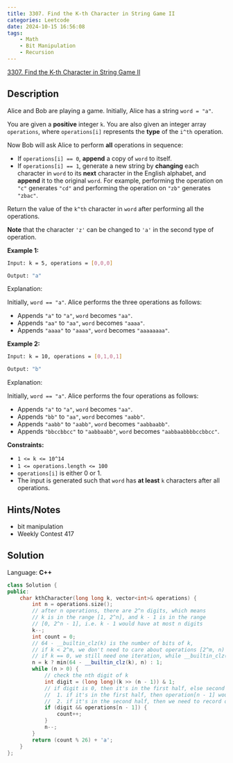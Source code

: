 ```yaml
---
title: 3307. Find the K-th Character in String Game II
categories: Leetcode
date: 2024-10-15 16:56:08
tags:
    - Math
    - Bit Manipulation
    - Recursion
---
```


[3307. Find the K-th Character in String Game II](https://leetcode.com/problems/find-the-k-th-character-in-string-game-ii/description/)

## Description

Alice and Bob are playing a game. Initially, Alice has a string `word = "a"`.

You are given a **positive**  integer `k`. You are also given an integer array `operations`, where `operations[i]` represents the **type**  of the `i^th` operation.

Now Bob will ask Alice to perform **all**  operations in sequence:

- If `operations[i] == 0`, **append**  a copy of `word` to itself.
- If `operations[i] == 1`, generate a new string by **changing**  each character in `word` to its **next**  character in the English alphabet, and **append**  it to the original `word`. For example, performing the operation on `"c"` generates `"cd"` and performing the operation on `"zb"` generates `"zbac"`.

Return the value of the `k^th` character in `word` after performing all the operations.

**Note**  that the character `'z'` can be changed to `'a'` in the second type of operation.

**Example 1:**

```bash
Input: k = 5, operations = [0,0,0]

Output: "a"
```

Explanation:

Initially, `word == "a"`. Alice performs the three operations as follows:

- Appends `"a"` to `"a"`, `word` becomes `"aa"`.
- Appends `"aa"` to `"aa"`, `word` becomes `"aaaa"`.
- Appends `"aaaa"` to `"aaaa"`, `word` becomes `"aaaaaaaa"`.

**Example 2:**

```bash
Input: k = 10, operations = [0,1,0,1]

Output: "b"
```

Explanation:

Initially, `word == "a"`. Alice performs the four operations as follows:

- Appends `"a"` to `"a"`, `word` becomes `"aa"`.
- Appends `"bb"` to `"aa"`, `word` becomes `"aabb"`.
- Appends `"aabb"` to `"aabb"`, `word` becomes `"aabbaabb"`.
- Appends `"bbccbbcc"` to `"aabbaabb"`, `word` becomes `"aabbaabbbbccbbcc"`.

**Constraints:**

- `1 <= k <= 10^14`
- `1 <= operations.length <= 100`
- `operations[i]` is either 0 or 1.
- The input is generated such that `word` has **at least**  `k` characters after all operations.

## Hints/Notes

- bit manipulation
- Weekly Contest 417

## Solution

Language: **C++**

```C++
class Solution {
public:
    char kthCharacter(long long k, vector<int>& operations) {
        int n = operations.size();
        // after n operations, there are 2^n digits, which means
        // k is in the range [1, 2^n], and k - 1 is in the range
        // [0, 2^n - 1], i.e. k - 1 would have at most n digits
        k--;
        int count = 0;
        // 64 - __builtin_clz(k) is the number of bits of k,
        // if k < 2^m, we don't need to care about operations [2^m, n)
        // if k == 0, we still need one iteration, while __builtin_clz() doesn't accept 0
        n = k ? min(64 - __builtin_clz(k), n) : 1;
        while (n > 0) {
            // check the nth digit of k
            int digit = (long long)(k >> (n - 1)) & 1;
            // if digit is 0, then it's in the first half, else second half
            //  1. if it's in the first half, then operation[n - 1] wouldn't matter
            //  2. if it's in the second half, then we need to record one
            if (digit && operations[n - 1]) {
                count++;
            }
            n--;
        }
        return (count % 26) + 'a';
    }
};
```
